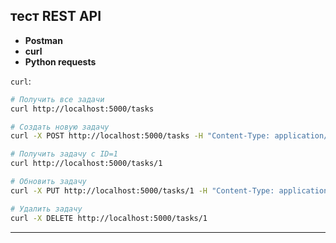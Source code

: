 ## тест REST API

- **Postman**
- **curl**
- **Python requests**

`curl`:

```bash
# Получить все задачи
curl http://localhost:5000/tasks

# Создать новую задачу
curl -X POST http://localhost:5000/tasks -H "Content-Type: application/json" -d '{"title": "Изучить Celery"}'

# Получить задачу с ID=1
curl http://localhost:5000/tasks/1

# Обновить задачу
curl -X PUT http://localhost:5000/tasks/1 -H "Content-Type: application/json" -d '{"status": "completed"}'

# Удалить задачу
curl -X DELETE http://localhost:5000/tasks/1
```

---
